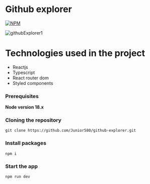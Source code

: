 # Github explorer

[![NPM](https://img.shields.io/npm/l/react)](https://github.com/Junior580/github-explorer/blob/main/LICENCE)

![githubExplorer1](https://user-images.githubusercontent.com/93562736/236953871-5ecc8e26-4c39-4a8d-b253-228ace2c6f27.PNG)

# Technologies used in the project

- Reactjs
- Typescript
- React router dom
- Styled components

### Prerequisites

**Node version 18.x**

### Cloning the repository

```shell
git clone https://github.com/Junior580/github-explorer.git
```

### Install packages

```shell
npm i
```

### Start the app

```shell
npm run dev
```
